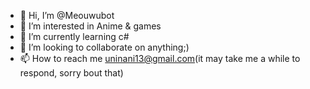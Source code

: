- 👋 Hi, I’m @Meouwubot
- 👀 I’m interested in Anime & games
- 🌱 I’m currently learning c#
- 💞️ I’m looking to collaborate on anything;)
- 📫 How to reach me uninani13@gmail.com(it may take me a while to respond, sorry bout that)
